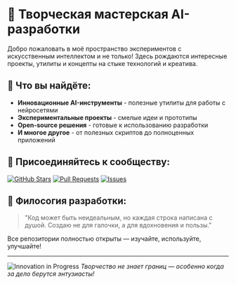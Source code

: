 # 🚀 Творческая мастерская AI-разработки

Добро пожаловать в моё пространство экспериментов с искусственным интеллектом и не только! Здесь рождаются интересные проекты, утилиты и концепты на стыке технологий и креатива.

## 🌟 Что вы найдёте:

- **Инновационные AI-инструменты** - полезные утилиты для работы с нейросетями
- **Экспериментальные проекты** - смелые идеи и прототипы 
- **Open-source решения** - готовые к использованию разработки
- **И многое другое** - от полезных скриптов до полноценных приложений

## 🤝 Присоединяйтесь к сообществу:

[![GitHub Stars](https://img.shields.io/badge/⭐_Поставьте_звезду-вознаградите_творчество-blue?style=for-the-badge)](https://github.com/your-profile)
[![Pull Requests](https://img.shields.io/badge/🔄_PR_приветствуются-вклад_в_развитие-green?style=for-the-badge)](https://github.com/your-profile)
[![Issues](https://img.shields.io/badge/🐛_Нашли_баг?-сообщите_о_проблеме-red?style=for-the-badge)](https://github.com/your-profile)

## 💫 Филосогия разработки:

> "Код может быть неидеальным, но каждая строка написана с душой. Создаю не для галочки, а для вдохновения и пользы."

Все репозитории полностью открыты — изучайте, используйте, улучшайте!

---

![Innovation in Progress](./650.gif)
*Творчество не знает границ — особенно когда за дело берутся энтузиасты!*
